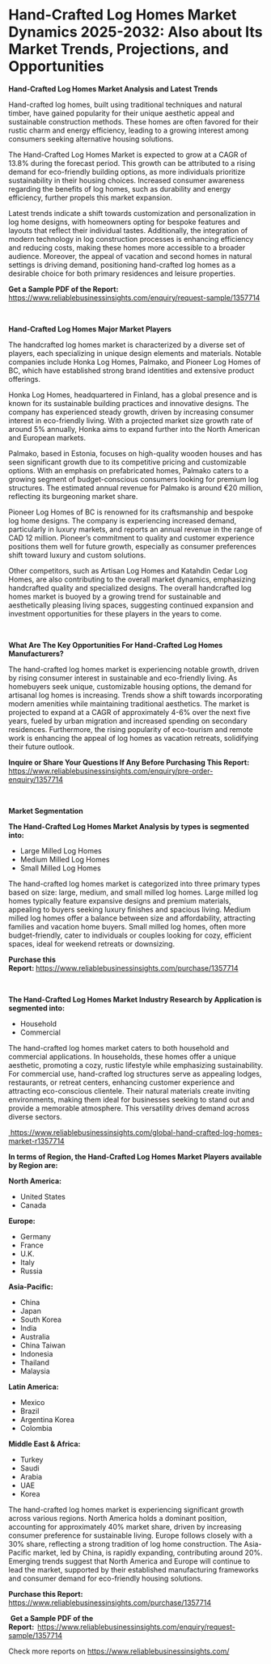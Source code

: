 <p><h1>Hand-Crafted Log Homes Market Dynamics 2025-2032: Also about Its Market Trends, Projections, and Opportunities</h1></p><p><strong>Hand-Crafted Log Homes Market Analysis and Latest Trends</strong></p>
<p><p>Hand-crafted log homes, built using traditional techniques and natural timber, have gained popularity for their unique aesthetic appeal and sustainable construction methods. These homes are often favored for their rustic charm and energy efficiency, leading to a growing interest among consumers seeking alternative housing solutions.</p><p>The Hand-Crafted Log Homes Market is expected to grow at a CAGR of 13.8% during the forecast period. This growth can be attributed to a rising demand for eco-friendly building options, as more individuals prioritize sustainability in their housing choices. Increased consumer awareness regarding the benefits of log homes, such as durability and energy efficiency, further propels this market expansion.</p><p>Latest trends indicate a shift towards customization and personalization in log home designs, with homeowners opting for bespoke features and layouts that reflect their individual tastes. Additionally, the integration of modern technology in log construction processes is enhancing efficiency and reducing costs, making these homes more accessible to a broader audience. Moreover, the appeal of vacation and second homes in natural settings is driving demand, positioning hand-crafted log homes as a desirable choice for both primary residences and leisure properties.</p></p>
<p><strong>Get a Sample PDF of the Report:&nbsp;</strong> <a href="https://www.reliablebusinessinsights.com/enquiry/request-sample/1357714?utm_campaign=2840&utm_medium=2&utm_source=Github&utm_content=ia&utm_term=11042025&utm_id=hand-crafted-log-homes">https://www.reliablebusinessinsights.com/enquiry/request-sample/1357714</a></p>
<p>&nbsp;</p>
<p><strong>Hand-Crafted Log Homes Major Market Players</strong></p>
<p><p>The handcrafted log homes market is characterized by a diverse set of players, each specializing in unique design elements and materials. Notable companies include Honka Log Homes, Palmako, and Pioneer Log Homes of BC, which have established strong brand identities and extensive product offerings.</p><p>Honka Log Homes, headquartered in Finland, has a global presence and is known for its sustainable building practices and innovative designs. The company has experienced steady growth, driven by increasing consumer interest in eco-friendly living. With a projected market size growth rate of around 5% annually, Honka aims to expand further into the North American and European markets.</p><p>Palmako, based in Estonia, focuses on high-quality wooden houses and has seen significant growth due to its competitive pricing and customizable options. With an emphasis on prefabricated homes, Palmako caters to a growing segment of budget-conscious consumers looking for premium log structures. The estimated annual revenue for Palmako is around €20 million, reflecting its burgeoning market share.</p><p>Pioneer Log Homes of BC is renowned for its craftsmanship and bespoke log home designs. The company is experiencing increased demand, particularly in luxury markets, and reports an annual revenue in the range of CAD 12 million. Pioneer’s commitment to quality and customer experience positions them well for future growth, especially as consumer preferences shift toward luxury and custom solutions.</p><p>Other competitors, such as Artisan Log Homes and Katahdin Cedar Log Homes, are also contributing to the overall market dynamics, emphasizing handcrafted quality and specialized designs. The overall handcrafted log homes market is buoyed by a growing trend for sustainable and aesthetically pleasing living spaces, suggesting continued expansion and investment opportunities for these players in the years to come.</p></p>
<p>&nbsp;</p>
<p><strong>What Are The Key Opportunities For Hand-Crafted Log Homes Manufacturers?</strong></p>
<p><p>The hand-crafted log homes market is experiencing notable growth, driven by rising consumer interest in sustainable and eco-friendly living. As homebuyers seek unique, customizable housing options, the demand for artisanal log homes is increasing. Trends show a shift towards incorporating modern amenities while maintaining traditional aesthetics. The market is projected to expand at a CAGR of approximately 4-6% over the next five years, fueled by urban migration and increased spending on secondary residences. Furthermore, the rising popularity of eco-tourism and remote work is enhancing the appeal of log homes as vacation retreats, solidifying their future outlook.</p></p>
<p><strong>Inquire or Share Your Questions If Any Before Purchasing This Report:</strong> <a href="https://www.reliablebusinessinsights.com/enquiry/pre-order-enquiry/1357714?utm_campaign=2840&utm_medium=2&utm_source=Github&utm_content=ia&utm_term=11042025&utm_id=hand-crafted-log-homes">https://www.reliablebusinessinsights.com/enquiry/pre-order-enquiry/1357714</a></p>
<p>&nbsp;</p>
<p><strong>Market Segmentation</strong></p>
<p><strong>The Hand-Crafted Log Homes Market Analysis by types is segmented into:</strong></p>
<p><ul><li>Large Milled Log Homes</li><li>Medium Milled Log Homes</li><li>Small Milled Log Homes</li></ul></p>
<p><p>The hand-crafted log homes market is categorized into three primary types based on size: large, medium, and small milled log homes. Large milled log homes typically feature expansive designs and premium materials, appealing to buyers seeking luxury finishes and spacious living. Medium milled log homes offer a balance between size and affordability, attracting families and vacation home buyers. Small milled log homes, often more budget-friendly, cater to individuals or couples looking for cozy, efficient spaces, ideal for weekend retreats or downsizing.</p></p>
<p><strong>Purchase this Report:&nbsp;</strong><a href="https://www.reliablebusinessinsights.com/purchase/1357714?utm_campaign=2840&utm_medium=2&utm_source=Github&utm_content=ia&utm_term=11042025&utm_id=hand-crafted-log-homes">https://www.reliablebusinessinsights.com/purchase/1357714</a></p>
<p>&nbsp;</p>
<p><strong>The Hand-Crafted Log Homes Market Industry Research by Application is segmented into:</strong></p>
<p><ul><li>Household</li><li>Commercial</li></ul></p>
<p><p>The hand-crafted log homes market caters to both household and commercial applications. In households, these homes offer a unique aesthetic, promoting a cozy, rustic lifestyle while emphasizing sustainability. For commercial use, hand-crafted log structures serve as appealing lodges, restaurants, or retreat centers, enhancing customer experience and attracting eco-conscious clientele. Their natural materials create inviting environments, making them ideal for businesses seeking to stand out and provide a memorable atmosphere. This versatility drives demand across diverse sectors.</p></p>
<p><a href="https://www.reliablebusinessinsights.com/global-hand-crafted-log-homes-market-r1357714?utm_campaign=2840&utm_medium=2&utm_source=Github&utm_content=ia&utm_term=11042025&utm_id=hand-crafted-log-homes">&nbsp;https://www.reliablebusinessinsights.com/global-hand-crafted-log-homes-market-r1357714</a></p>
<p><strong>In terms of Region, the Hand-Crafted Log Homes Market Players available by Region are:</strong></p>
<p>
    <p> <strong> North America: </strong>
        <ul>
            <li>United States</li>
            <li>Canada</li>
        </ul>
        </p> 
    <p> <strong> Europe: </strong>
        <ul>
            <li>Germany</li>
            <li>France</li>
            <li>U.K.</li>
            <li>Italy</li>
            <li>Russia</li>
        </ul>
        </p> 
    <p> <strong> Asia-Pacific: </strong>
        <ul>
            <li>China</li>
            <li>Japan</li>
            <li>South Korea</li>
            <li>India</li>
            <li>Australia</li>
            <li>China Taiwan</li>
            <li>Indonesia</li>
            <li>Thailand</li>
            <li>Malaysia</li>
        </ul>
        </p> 
    <p> <strong> Latin America: </strong>
        <ul>
            <li>Mexico</li>
            <li>Brazil</li>
            <li>Argentina Korea</li>
            <li>Colombia</li>
        </ul>
        </p> 
    <p> <strong> Middle East & Africa: </strong>
        <ul>
            <li>Turkey</li>
            <li>Saudi</li>
            <li>Arabia</li>
            <li>UAE</li>
            <li>Korea</li>
        </ul>
    </p>
    </p>
<p><p>The hand-crafted log homes market is experiencing significant growth across various regions. North America holds a dominant position, accounting for approximately 40% market share, driven by increasing consumer preference for sustainable living. Europe follows closely with a 30% share, reflecting a strong tradition of log home construction. The Asia-Pacific market, led by China, is rapidly expanding, contributing around 20%. Emerging trends suggest that North America and Europe will continue to lead the market, supported by their established manufacturing frameworks and consumer demand for eco-friendly housing solutions.</p></p>
<p><strong>Purchase this Report: </strong><a href="https://www.reliablebusinessinsights.com/purchase/1357714?utm_campaign=2840&utm_medium=2&utm_source=Github&utm_content=ia&utm_term=11042025&utm_id=hand-crafted-log-homes">https://www.reliablebusinessinsights.com/purchase/1357714</a></p>
<p>&nbsp;<strong>Get a Sample PDF of the Report:&nbsp;&nbsp;</strong><a href="https://www.reliablebusinessinsights.com/enquiry/request-sample/1357714?utm_campaign=2840&utm_medium=2&utm_source=Github&utm_content=ia&utm_term=11042025&utm_id=hand-crafted-log-homes">https://www.reliablebusinessinsights.com/enquiry/request-sample/1357714</a></p>
<p><strong></strong></p>
<p>Check more reports on <a href="https://www.reliablebusinessinsights.com/?utm_campaign=2840&utm_medium=2&utm_source=Github&utm_content=ia&utm_term=11042025&utm_id=hand-crafted-log-homes">https://www.reliablebusinessinsights.com/</a></p>